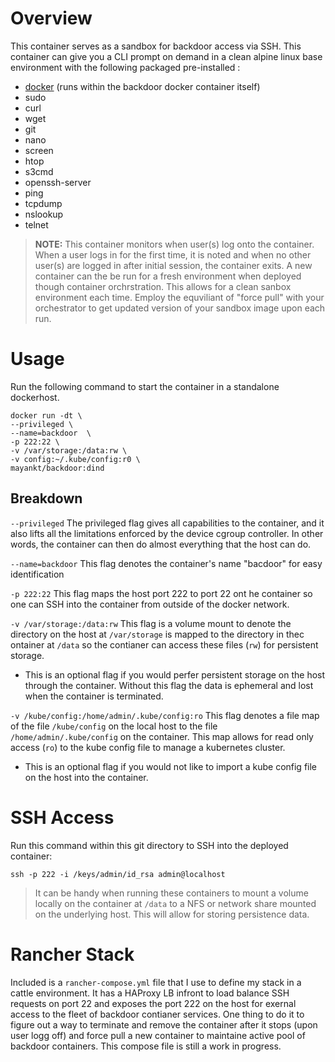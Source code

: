 # Overview 

This container serves as a sandbox for backdoor access via SSH. This container can give you a CLI prompt on demand in a clean alpine linux base environment with the following packaged pre-installed : 

* [docker](https://hub.docker.com/_/docker/) (runs within the backdoor docker container itself)
* sudo
* curl
* wget
* git
* nano
* screen
* htop
* s3cmd
* openssh-server
* ping
* tcpdump
* nslookup 
* telnet

> **NOTE:** This container monitors when user(s) log onto the container. When a user logs in for the first time, it is noted and when no other user(s) are logged in after initial session, the container exits. A new container can the be run for a fresh environment when deployed though container orchrstration. This allows for a clean sanbox environment each time. Employ the equviliant of "force pull" with your orchestrator to get updated version of your sandbox image upon each run.

# Usage

Run the following command to start the container in a standalone dockerhost.

```
docker run -dt \
--privileged \
--name=backdoor  \
-p 222:22 \
-v /var/storage:/data:rw \
-v config:~/.kube/config:r0 \
mayankt/backdoor:dind
```

## Breakdown

`--privileged` The privileged flag gives all capabilities to the container, and it also lifts all the limitations enforced by the device cgroup controller. In other words, the container can then do almost everything that the host can do.

`--name=backdoor` This flag denotes the container's name "bacdoor" for easy identification

`-p 222:22` This flag maps the host port 222 to port 22 ont he container so one can SSH into the container from outside of the docker network. 

`-v /var/storage:/data:rw` This flag is a volume mount to denote the directory on the host at `/var/storage` is mapped to the directory in thec ontainer at `/data` so the contianer can access these files (`rw`) for persistent storage. 
  * This is an optional flag if you would perfer persistent storage on the host through the container. Without this flag the data is ephemeral and lost when the container is terminated. 

`-v /kube/config:/home/admin/.kube/config:ro` This flag denotes a file map of the file `/kube/config` on the local host to the file `/home/admin/.kube/config` on the container. This map allows for read only access (`ro`) to the kube config file to manage a kubernetes cluster.
  * This is an optional flag if you would not like to import a kube config file on the host into the container.

# SSH Access

Run this command within this git directory to SSH into the deployed container: 

`ssh -p 222 -i /keys/admin/id_rsa admin@localhost`

> It can be handy when running these containers to mount a volume locally on the container at `/data` to a NFS or network share mounted on the underlying host. This will allow for storing persistence data.

# Rancher Stack 

Included is a `rancher-compose.yml` file that I use to define my stack in a cattle environment. It has a HAProxy LB infront to load balance SSH requests on port 22 and exposes the port 222 on the host for exernal access to the fleet of backdoor contianer services. One thing to do it to figure out a way to terminate and remove the container after it stops (upon user logg off) and force pull a new container to maintaine active pool of backdoor containers. This compose file is still a work in progress.  